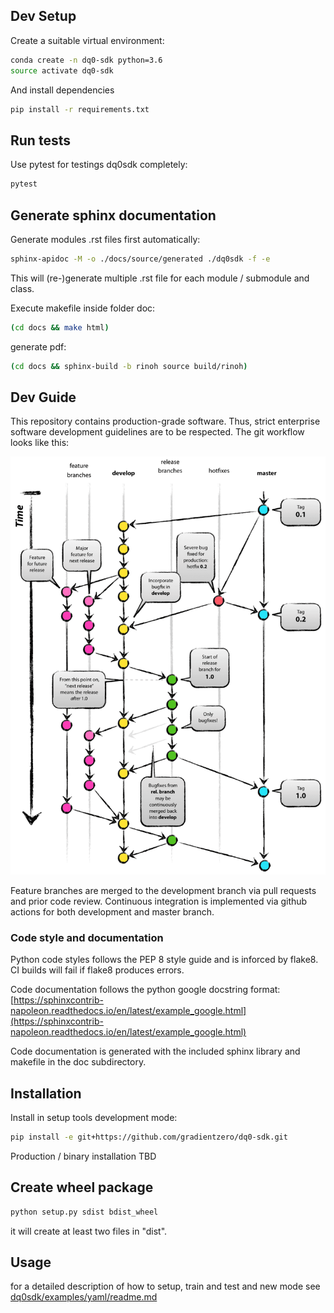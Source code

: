 
## Dev Setup

Create a suitable virtual environment:

```bash
conda create -n dq0-sdk python=3.6
source activate dq0-sdk
```

And install dependencies

```bash
pip install -r requirements.txt
```

## Run tests

Use pytest for testings dq0sdk completely:
```bash
pytest
```


## Generate sphinx documentation

Generate modules .rst files first automatically:
```bash
sphinx-apidoc -M -o ./docs/source/generated ./dq0sdk -f -e
```
This will (re-)generate multiple .rst file for each module / submodule and class.

Execute makefile inside folder doc:
```bash
(cd docs && make html)
```

generate pdf:
```bash
(cd docs && sphinx-build -b rinoh source build/rinoh)
```



## Dev Guide

This repository contains production-grade software. Thus, strict enterprise software development guidelines are to be respected.
The git workflow looks like this:

![git workflow](git.png)

Feature branches are merged to the development branch via pull requests and prior code review.
Continuous integration is implemented via github actions for both development and master branch.

### Code style and documentation

Python code styles follows the PEP 8 style guide and is inforced by flake8. CI builds will fail if flake8 produces errors.

Code documentation follows the python google docstring format: [https://sphinxcontrib-napoleon.readthedocs.io/en/latest/example_google.html](https://sphinxcontrib-napoleon.readthedocs.io/en/latest/example_google.html)

Code documentation is generated with the included sphinx library and makefile in the doc subdirectory.


## Installation

Install in setup tools development mode:

```bash
pip install -e git+https://github.com/gradientzero/dq0-sdk.git
````

Production / binary installation TBD

## Create wheel package
```bash
python setup.py sdist bdist_wheel
```
it will create at least two files in "dist".

## Usage
for a detailed description of how to setup, train and test and new mode see [dq0sdk/examples/yaml/readme.md](dq0sdk/examples/yaml/readme.md)